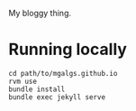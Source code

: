 My bloggy thing.

# Running locally

```
cd path/to/mgalgs.github.io
rvm use
bundle install
bundle exec jekyll serve
```
